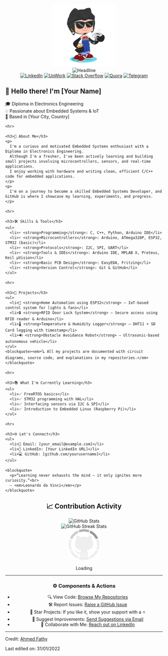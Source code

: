 <div>
  <div align="center">
    <img src="https://raw.githubusercontent.com/AhmedFathyDev/AhmedFathyDev/main/GitHub.png" alt="GitHub Octocat Drinking a Cup of Coffee" height="200">
  </div>
  <div align="center">
    <img src="https://readme-typing-svg.herokuapp.com?color=%236FDA44&amp;size=32&amp;center=true&amp;vCenter=true&amp;width=600&amp;height=50&amp;lines=Hi+there+I'm+Fathy+%F0%9F%91%8B;Computer+Science+Student;Back-End+Engineer;Problem+Solver;Freelancer;Open-Source+Enthusiast" alt="Headline">
  </div>
  <div align="center">
    <a href="https://www.linkedin.com/in/ahmedfathydev/"><img src="https://img.shields.io/badge/Linkedin-0077b5?style=flat&amp;logo=linkedin" alt="LinkedIn"></a>
    <a href="https://www.upwork.com/freelancers/~0121ca7f3563e57c0b"><img src="https://img.shields.io/badge/Upwork-494949?style=flat&amp;logo=upwork" alt="UpWork"></a>
    <a href="https://stackoverflow.com/users/11837259/ahmed-fathy"><img src="https://img.shields.io/badge/Stack Overflow-f48024?style=flat&amp;logo=stackoverflow&amp;logoColor=white" alt="Stack Overflow"></a>
    <a href="https://www.quora.com/profile/Ahmed-Fathy-616"><img src="https://img.shields.io/badge/Quora-B92B27?style=flat&amp;logo=quora" alt="Quora"></a>
    <a href="https://t.me/ahmedfathydev"><img src="https://img.shields.io/badge/Telegram-0088cc?style=flat&amp;logo=telegram" alt="Telegram"></a>
  </div>
  
  <!-- 👋 Personal Intro Section -->
  <div align="left">
    <h2>👋 Hello there! I'm [Your Name]</h2>
    <p>
      🎓 Diploma in Electronics Engineering<br>
      💡 Passionate about Embedded Systems & IoT<br>
      📍 Based in [Your City, Country]
    </p>

    <hr>

    <h3>🔧 About Me</h3>
    <p>
      I'm a curious and motivated Embedded Systems enthusiast with a Diploma in Electronics Engineering.
      Although I'm a fresher, I've been actively learning and building small projects involving microcontrollers, sensors, and real-time applications.
      I enjoy working with hardware and writing clean, efficient C/C++ code for embedded applications.
    </p>
    <p>
      I'm on a journey to become a skilled Embedded Systems Developer, and GitHub is where I showcase my learning, experiments, and progress.
    </p>

    <hr>

    <h3>🛠️ Skills & Tools</h3>
    <ul>
      <li>⚡ <strong>Programming</strong>: C, C++, Python, Arduino IDE</li>
      <li>⚡ <strong>Microcontrollers</strong>: Arduino, ATmega328P, ESP32, STM32 (basic)</li>
      <li>⚡ <strong>Protocols</strong>: I2C, SPI, UART</li>
      <li>⚡ <strong>Tools & IDEs</strong>: Arduino IDE, MPLAB X, Proteus, Keil µVision</li>
      <li>⚡ <strong>Basic PCB Design</strong>: EasyEDA, Fritzing</li>
      <li>⚡ <strong>Version Control</strong>: Git & GitHub</li>
    </ul>

    <hr>

    <h3>🚀 Projects</h3>
    <ul>
      <li>🔌 <strong>Home Automation using ESP32</strong> – IoT-based control system for lights & fans</li>
      <li>🔒 <strong>RFID Door Lock System</strong> – Secure access using RFID reader & Arduino</li>
      <li>🌡️ <strong>Temperature & Humidity Logger</strong> – DHT11 + SD Card logging with timestamp</li>
      <li>🔊 <strong>Obstacle Avoidance Robot</strong> – Ultrasonic-based autonomous vehicle</li>
    </ul>
    <blockquote><em>🔍 All my projects are documented with circuit diagrams, source code, and explanations in my repositories.</em></blockquote>

    <hr>

    <h3>📚 What I'm Currently Learning</h3>
    <ul>
      <li>✅ FreeRTOS basics</li>
      <li>✅ STM32 programming with HAL</li>
      <li>✅ Interfacing sensors via I2C & SPI</li>
      <li>✅ Introduction to Embedded Linux (Raspberry Pi)</li>
    </ul>

    <hr>

    <h3>🌐 Let's Connect</h3>
    <ul>
      <li>📧 Email: [your_email@example.com]</li>
      <li>🔗 LinkedIn: [Your LinkedIn URL]</li>
      <li>💻 GitHub: [github.com/yourusername]</li>
    </ul>

    <blockquote>
      <p>“Learning never exhausts the mind – it only ignites more curiosity.”<br>
      — <em>Leonardo da Vinci</em></p>
    </blockquote>
  </div>

  <!-- GitHub Contribution Section -->
  <div align="center">
    <h2>📈 Contribution Activity</h2>
    <img src="https://github-readme-stats.vercel.app/api?username=ahmedfathydev&amp;title_color=6FDA44&amp;text_color=FFFFFF&amp;show_icons=true&amp;icon_color=6FDA44&amp;include_all_commits=true&amp;count_private=true&amp;theme=dark" alt="GitHub Stats" height="200">
    <br>
    <img src="https://github-readme-streak-stats.herokuapp.com/?user=AhmedFathyDev&amp;theme=dark&amp;date_format=j%20M%5B%20Y%5D&amp;currStreakLabel=6FDA44&amp;fire=6FDA44&amp;ring=6FDA44" alt="GitHub Streak Stats" height="200">
  </div>

  <!-- Footer Loading Animation -->
  <div align="center">
    <img src="https://raw.githubusercontent.com/AhmedFathyDev/AhmedFathyDev/main/GitHub.gif" alt="GitHub Octocat Logo" height="100">
    <p>Loading</p>
  </div>

  <hr>

  <!-- 🔧 Component Actions -->
  <div align="center">
    <h3>⚙️ Components & Actions</h3>
    <ul>
      <li>🔍 View Code: <a href="https://github.com/yourusername">Browse My Repositories</a></li>
      <li>🛠️ Report Issues: <a href="https://github.com/yourusername/yourrepo/issues">Raise a GitHub Issue</a></li>
      <li>🌟 Star Projects: If you like it, show your support with a ⭐</li>
      <li>🧠 Suggest Improvements: <a href="mailto:your_email@example.com">Send Suggestions via Email</a></li>
      <li>🤝 Collaborate with Me: <a href="https://www.linkedin.com/in/yourprofile">Reach out on LinkedIn</a></li>
    </ul>
  </div>

  <hr>
  <p>Credit: <a href="https://github.com/AhmedFathyDev">Ahmed Fathy</a></p>
  <p>Last edited on: 31/01/2022</p>
</div>
